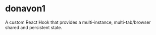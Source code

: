 # donavon1
A custom React Hook that provides a multi-instance, multi-tab/browser shared and persistent state.
